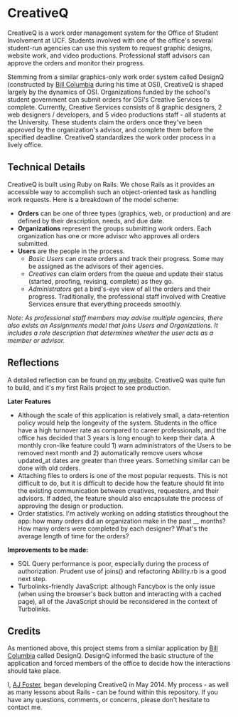 # CreativeQ

CreativeQ is a work order management system for the Office of Student Involvement at UCF. Students involved with one of the office's several student-run agencies can use this system to request graphic designs, website work, and video productions. Professional staff advisors can approve the orders and monitor their progress.

Stemming from a similar graphics-only work order system called DesignQ (constructed by [Bill Columbia](http://billcolumbia.me) during his time at OSI), CreativeQ is shaped largely by the dynamics of OSI. Organizations funded by the school's student government can submit orders for OSI's Creative Services to complete. Currently, Creative Services consists of 8 graphic designers, 2 web designers / developers, and 5 video productions staff - all students at the University. These students claim the orders once they've been approved by the organization's advisor, and complete them before the specified deadline. CreativeQ standardizes the work order process in a lively office.


## Technical Details

CreativeQ is built using Ruby on Rails. We chose Rails as it provides an accessible way to accomplish such an object-oriented task as handling work requests. Here is a breakdown of the model scheme:

* **Orders** can be one of three types (graphics, web, or production) and are defined by their description, needs, and due date.
* **Organizations** represent the groups submitting work orders. Each organization has one or more advisor who approves all orders submitted.
* **Users** are the people in the process.
	* *Basic Users* can create orders and track their progress. Some may be assigned as the advisors of their agencies.
	* *Creatives* can claim orders from the queue and update their status (started, proofing, revising, complete) as they go.
	* *Administrators* get a bird's-eye view of all the orders and their progress. Traditionally, the professional staff involved with Creative Services ensure that everything proceeds smoothly.

*Note: As professional staff members may advise multiple agencies, there also exists an Assignments model that joins Users and Organizations. It includes a role description that determines whether the user acts as a member or advisor.*


## Reflections

A detailed reflection can be found [on my website](). CreativeQ was quite fun to build, and it's my first Rails project to see production.

**Later Features**

* Although the scale of this application is relatively small, a data-retention policy would help the longevity of the system. Students in the office have a high turnover rate as compared to career professionals, and the office has decided that 3 years is long enough to keep their data. A monthly cron-like feature could 1) warn administrators of the Users to be removed next month and 2) automatically remove users whose updated_at dates are greater than three years. Something similar can be done with old orders.
* Attaching files to orders is one of the most popular requests. This is not difficult to do, but it is difficult to decide how the feature should fit into the existing communication between creatives, requesters, and their advisors. If added, the feature should also encapsulate the process of approving the design or production.
* Order statistics. I'm actively working on adding statistics throughout the app: how many orders did an organization make in the past __ months? How many orders were completed by each designer? What's the average length of time for the orders?

**Improvements to be made:**

* SQL Query performance is poor, especially during the process of authorization. Prudent use of joins() and refactoring Ability.rb is a good next step.
* Turbolinks-friendly JavaScript: although Fancybox is the only issue (when using the browser's back button and interacting with a cached page), all of the JavaScript should be reconsidered in the context of Turbolinks.


## Credits

As mentioned above, this project stems from a similar application by [Bill Columbia](http://billcolumbia.me) called DesignQ. DesignQ informed the basic structure of the application and forced members of the office to decide how the interactions should take place.

I, [AJ Foster](http://aj-foster.com), began developing CreativeQ in May 2014. My process - as well as many lessons about Rails - can be found within this repository. If you have any questions, comments, or concerns, please don't hesitate to contact me.